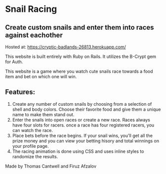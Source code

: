 # Snail Racing

## Create custom snails and enter them into races against eachother

Hosted at: https://cryptic-badlands-26813.herokuapp.com/

This website is built entirely with Ruby on Rails. It utilizes the B-Crypt gem for Auth.

This website is a game where you watch cute snails race towards a food item and bet on which one will win.

## Features:
1. Create any number of custom snails by choosing from a selection of shell and body colors. Choose their favorite food and give them a unique name to make them stand out.
2. Enter the snails into open races or create a new race. Races always have four slots for racers. once a race has four registered racers, you can watch the race.
3. Place bets before the race begins. If your snail wins, you'll get all the prize money and you can view your betting hisory and total winnings on your profile page.
4. The racing animation is done using CSS and uses inline styles to randomize the results. 

Made by Thomas Cantwell and Firuz Afzalov